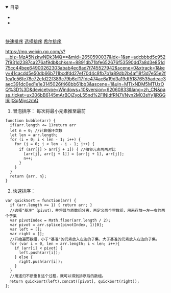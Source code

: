 <details open>
  <summary>
    目录
  </summary>

* <a href="#"></a>
* <a href="#"></a>
</details>

#  <a name=""></a>

[快速排序](https://segmentfault.com/a/1190000009426421)
[选择排序](https://segmentfault.com/a/1190000009366805)
[希尔排序](https://segmentfault.com/a/1190000009461832)

https://mp.weixin.qq.com/s?__biz=MzA5NzkwNDk3MQ==&mid=2650590037&idx=1&sn=adcbbbd5c9527f931d2387ca276af9db&chksm=8891db71bfe652676f53590dd7a8d3e851d75cc44bee64900262303abab4ec8ad7f745527942&scene=0&xtrack=1&key=41cacdd5e50db66b711bcdfdd27ef70d4c8fb7b1a89db2b4af18f3d7e55e2f1ea1c56fe78c72efd22f389c79b6cf17fdc474ac6a19d3a19df51876535adeac3aec391dc0ed1e1e3145026f468bb61bb3&ascene=1&uin=MTIxNDM5MTUzOQ%3D%3D&devicetype=Windows+10&version=62060833&lang=zh_CN&pass_ticket=ux306bB6145mArBOjZyoL55nd%2FlNIdfRN7VNyn2M03sYy1jRGGI6Ijt3qMiyszmQ


1. 冒泡排序： 每次将最小元素推至最前
>
    function bubble(arr) {
      if(arr.length <= 1)return arr
      let n = 0; //计算循环次数
      let len = arr.length;
      for (i = 0; i < len - 1; i++) {
        for (j = 0; j < len - i - 1; j++) {
          if (arr[j] > arr[j + 1]) { //相邻元素两两对比
            [arr[j], arr[j + 1]] = [arr[j + 1], arr[j]];
            n++;
          }
        }
      }
      return {arr, n};
    }

2. 快速排序：
>
    var quickSort = function(arr) {
      if (arr.length <= 1) { return arr; }
      //选择"基准"（pivot），并将其与原数组分离，再定义两个空数组，用来存放一左一右的两个子集
      var pivotIndex = Math.floor(arr.length / 2);
      var pivot = arr.splice(pivotIndex, 1)[0];
      var left = [];
      var right = [];
      //开始遍历数组，小于"基准"的元素放入左边的子集，大于基准的元素放入右边的子集。
      for (var i = 0, len = arr.length; i < len; i++){
        if (arr[i] < pivot) {
          left.push(arr[i]);
        } else {
          right.push(arr[i]);
        }
      }
      //用递归不断重复这个过程，就可以得到排序后的数组。
    　return quickSort(left).concat([pivot], quickSort(right));
    };